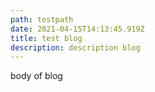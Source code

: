 ```yaml
---
path: testpath
date: 2021-04-15T14:13:45.919Z
title: test blog
description: description blog
---
```

body of blog